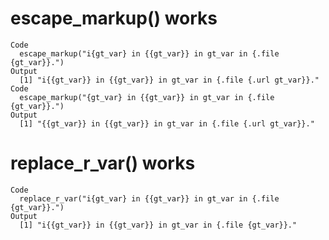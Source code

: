 # escape_markup() works

    Code
      escape_markup("i{gt_var} in {{gt_var}} in gt_var in {.file {gt_var}}.")
    Output
      [1] "i{{gt_var}} in {{gt_var}} in gt_var in {.file {.url gt_var}}."
    Code
      escape_markup("{gt_var} in {{gt_var}} in gt_var in {.file {gt_var}}.")
    Output
      [1] "{{gt_var}} in {{gt_var}} in gt_var in {.file {.url gt_var}}."

# replace_r_var() works

    Code
      replace_r_var("i{gt_var} in {{gt_var}} in gt_var in {.file {gt_var}}.")
    Output
      [1] "i{{gt_var}} in {{gt_var}} in gt_var in {.file {gt_var}}."

